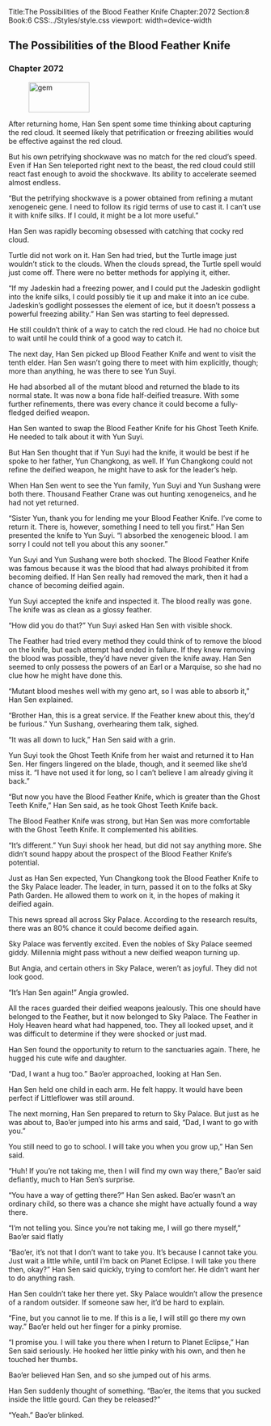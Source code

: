 Title:The Possibilities of the Blood Feather Knife 
Chapter:2072 
Section:8 
Book:6 
CSS:../Styles/style.css 
viewport: width=device-width
  
## The Possibilities of the Blood Feather Knife
### Chapter 2072
  
<figure>
	<img src="../Images/gem.gif" alt="gem" id="gem" width="120" height="60" />
</figure>
  

  
After returning home, Han Sen spent some time thinking about capturing the red cloud. It seemed likely that petrification or freezing abilities would be effective against the red cloud.

But his own petrifying shockwave was no match for the red cloud’s speed. Even if Han Sen teleported right next to the beast, the red cloud could still react fast enough to avoid the shockwave. Its ability to accelerate seemed almost endless.

“But the petrifying shockwave is a power obtained from refining a mutant xenogeneic gene. I need to follow its rigid terms of use to cast it. I can’t use it with knife silks. If I could, it might be a lot more useful.”

Han Sen was rapidly becoming obsessed with catching that cocky red cloud.

Turtle did not work on it. Han Sen had tried, but the Turtle image just wouldn’t stick to the clouds. When the clouds spread, the Turtle spell would just come off. There were no better methods for applying it, either.

“If my Jadeskin had a freezing power, and I could put the Jadeskin godlight into the knife silks, I could possibly tie it up and make it into an ice cube. Jadeskin’s godlight possesses the element of ice, but it doesn’t possess a powerful freezing ability.” Han Sen was starting to feel depressed.

He still couldn’t think of a way to catch the red cloud. He had no choice but to wait until he could think of a good way to catch it.

The next day, Han Sen picked up Blood Feather Knife and went to visit the tenth elder. Han Sen wasn’t going there to meet with him explicitly, though; more than anything, he was there to see Yun Suyi.

He had absorbed all of the mutant blood and returned the blade to its normal state. It was now a bona fide half-deified treasure. With some further refinements, there was every chance it could become a fully-fledged deified weapon.

Han Sen wanted to swap the Blood Feather Knife for his Ghost Teeth Knife. He needed to talk about it with Yun Suyi.

But Han Sen thought that if Yun Suyi had the knife, it would be best if he spoke to her father, Yun Changkong, as well. If Yun Changkong could not refine the deified weapon, he might have to ask for the leader’s help.

When Han Sen went to see the Yun family, Yun Suyi and Yun Sushang were both there. Thousand Feather Crane was out hunting xenogeneics, and he had not yet returned.

“Sister Yun, thank you for lending me your Blood Feather Knife. I’ve come to return it. There is, however, something I need to tell you first.” Han Sen presented the knife to Yun Suyi. “I absorbed the xenogeneic blood. I am sorry I could not tell you about this any sooner.”

Yun Suyi and Yun Sushang were both shocked. The Blood Feather Knife was famous because it was the blood that had always prohibited it from becoming deified. If Han Sen really had removed the mark, then it had a chance of becoming deified again.

Yun Suyi accepted the knife and inspected it. The blood really was gone. The knife was as clean as a glossy feather.

“How did you do that?” Yun Suyi asked Han Sen with visible shock.

The Feather had tried every method they could think of to remove the blood on the knife, but each attempt had ended in failure. If they knew removing the blood was possible, they’d have never given the knife away. Han Sen seemed to only possess the powers of an Earl or a Marquise, so she had no clue how he might have done this.

“Mutant blood meshes well with my geno art, so I was able to absorb it,” Han Sen explained.

“Brother Han, this is a great service. If the Feather knew about this, they’d be furious.” Yun Sushang, overhearing them talk, sighed.

“It was all down to luck,” Han Sen said with a grin.

Yun Suyi took the Ghost Teeth Knife from her waist and returned it to Han Sen. Her fingers lingered on the blade, though, and it seemed like she’d miss it. “I have not used it for long, so I can’t believe I am already giving it back.”

“But now you have the Blood Feather Knife, which is greater than the Ghost Teeth Knife,” Han Sen said, as he took Ghost Teeth Knife back.

The Blood Feather Knife was strong, but Han Sen was more comfortable with the Ghost Teeth Knife. It complemented his abilities.

“It’s different.” Yun Suyi shook her head, but did not say anything more. She didn’t sound happy about the prospect of the Blood Feather Knife’s potential.

Just as Han Sen expected, Yun Changkong took the Blood Feather Knife to the Sky Palace leader. The leader, in turn, passed it on to the folks at Sky Path Garden. He allowed them to work on it, in the hopes of making it deified again.

This news spread all across Sky Palace. According to the research results, there was an 80% chance it could become deified again.

Sky Palace was fervently excited. Even the nobles of Sky Palace seemed giddy. Millennia might pass without a new deified weapon turning up.

But Angia, and certain others in Sky Palace, weren’t as joyful. They did not look good.

“It’s Han Sen again!” Angia growled.

All the races guarded their deified weapons jealously. This one should have belonged to the Feather, but it now belonged to Sky Palace. The Feather in Holy Heaven heard what had happened, too. They all looked upset, and it was difficult to determine if they were shocked or just mad.

Han Sen found the opportunity to return to the sanctuaries again. There, he hugged his cute wife and daughter.

“Dad, I want a hug too.” Bao’er approached, looking at Han Sen.

Han Sen held one child in each arm. He felt happy. It would have been perfect if Littleflower was still around.

The next morning, Han Sen prepared to return to Sky Palace. But just as he was about to, Bao’er jumped into his arms and said, “Dad, I want to go with you.”

You still need to go to school. I will take you when you grow up,” Han Sen said.

“Huh! If you’re not taking me, then I will find my own way there,” Bao’er said defiantly, much to Han Sen’s surprise.

“You have a way of getting there?” Han Sen asked. Bao’er wasn’t an ordinary child, so there was a chance she might have actually found a way there.

“I’m not telling you. Since you’re not taking me, I will go there myself,” Bao’er said flatly

“Bao’er, it’s not that I don’t want to take you. It’s because I cannot take you. Just wait a little while, until I’m back on Planet Eclipse. I will take you there then, okay?” Han Sen said quickly, trying to comfort her. He didn’t want her to do anything rash.

Han Sen couldn’t take her there yet. Sky Palace wouldn’t allow the presence of a random outsider. If someone saw her, it’d be hard to explain.

“Fine, but you cannot lie to me. If this is a lie, I will still go there my own way.” Bao’er held out her finger for a pinky promise.

“I promise you. I will take you there when I return to Planet Eclipse,” Han Sen said seriously. He hooked her little pinky with his own, and then he touched her thumbs.

Bao’er believed Han Sen, and so she jumped out of his arms.

Han Sen suddenly thought of something. “Bao’er, the items that you sucked inside the little gourd. Can they be released?”

“Yeah.” Bao’er blinked.